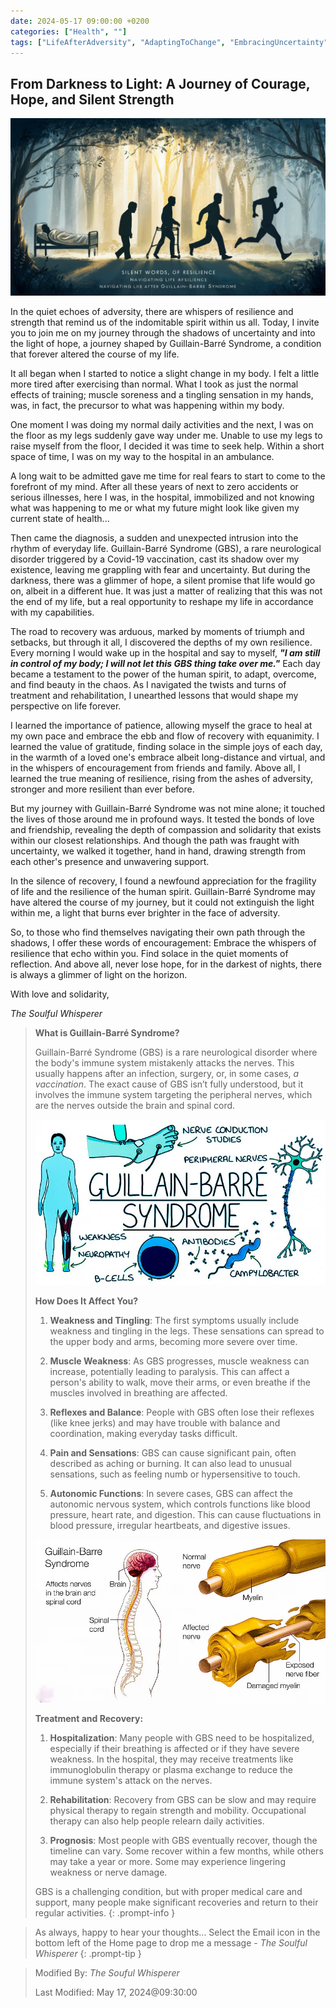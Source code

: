 ```yaml
---
date: 2024-05-17 09:00:00 +0200
categories: ["Health", ""]
tags: ["LifeAfterAdversity", "AdaptingToChange", "EmbracingUncertainty", "StrengthInRecovery", "SilentStrength"]
---
```


## From Darkness to Light: A Journey of Courage, Hope, and Silent Strength

![A person on their journey of recovery](/assets/img/gbs-002.png "From Darkness to Light: A Journey of Courage, Hope, and Silent Strength")

In the quiet echoes of adversity, there are whispers of resilience and strength that remind us of the indomitable spirit within us all. Today, I invite you to join me on my journey through the shadows of uncertainty and into the light of hope, a journey shaped by Guillain-Barré Syndrome, a condition that forever altered the course of my life.

It all began when I started to notice a slight change in my body. I felt a little more tired after exercising than normal. What I took as just the normal effects of training; muscle soreness and a tingling sensation in my hands, was, in fact, the precursor to what was happening within my body.

One moment I was doing my normal daily activities and the next, I was on the floor as my legs suddenly gave way under me. Unable to use my legs to raise myself from the floor, I decided it was time to seek help. Within a short space of time, I was on my way to the hospital in an ambulance.

A long wait to be admitted gave me time for real fears to start to come to the forefront of my mind. After all these years of next to zero accidents or serious illnesses, here I was, in the hospital, immobilized and not knowing what was happening to me or what my future might look like given my current state of health...

Then came the diagnosis, a sudden and unexpected intrusion into the rhythm of everyday life. Guillain-Barré Syndrome (GBS), a rare neurological disorder triggered by a Covid-19 vaccination, cast its shadow over my existence, leaving me grappling with fear and uncertainty. But during the darkness, there was a glimmer of hope, a silent promise that life would go on, albeit in a different hue. It was just a matter of realizing that this was not the end of my life, but a real opportunity to reshape my life in accordance with my capabilities.

The road to recovery was arduous, marked by moments of triumph and setbacks, but through it all, I discovered the depths of my own resilience. Every morning I would wake up in the hospital and say to myself, **_"I am still in control of my body; I will not let this GBS thing take over me."_** Each day became a testament to the power of the human spirit, to adapt, overcome, and find beauty in the chaos. As I navigated the twists and turns of treatment and rehabilitation, I unearthed lessons that would shape my perspective on life forever.

I learned the importance of patience, allowing myself the grace to heal at my own pace and embrace the ebb and flow of recovery with equanimity. I learned the value of gratitude, finding solace in the simple joys of each day, in the warmth of a loved one's embrace albeit long-distance and virtual, and in the whispers of encouragement from friends and family. Above all, I learned the true meaning of resilience, rising from the ashes of adversity, stronger and more resilient than ever before.

But my journey with Guillain-Barré Syndrome was not mine alone; it touched the lives of those around me in profound ways. It tested the bonds of love and friendship, revealing the depth of compassion and solidarity that exists within our closest relationships. And though the path was fraught with uncertainty, we walked it together, hand in hand, drawing strength from each other's presence and unwavering support.

In the silence of recovery, I found a newfound appreciation for the fragility of life and the resilience of the human spirit. Guillain-Barré Syndrome may have altered the course of my journey, but it could not extinguish the light within me, a light that burns ever brighter in the face of adversity.

So, to those who find themselves navigating their own path through the shadows, I offer these words of encouragement: Embrace the whispers of resilience that echo within you. Find solace in the quiet moments of reflection. And above all, never lose hope, for in the darkest of nights, there is always a glimmer of light on the horizon.

With love and solidarity,

_The Soulful Whisperer_

> 
> **What is Guillain-Barré Syndrome?**
>
> Guillain-Barré Syndrome (GBS) is a rare neurological disorder where the body's immune system mistakenly attacks the
> nerves. This usually happens after an infection, surgery, or, in some cases, _a vaccination_. The exact cause of GBS
> isn’t fully understood, but it involves the immune system targeting the peripheral nerves, which are the nerves
>  outside the brain and spinal cord.
>
> ![A diagram showing how GBS affects a person](/assets/img/gbs-001.webp "Guillain-Barré Syndrome Diagram 1.")
>
> **How Does It Affect You?**
>
> 1. **Weakness and Tingling**: The first symptoms usually include weakness and tingling in the legs. These sensations
> can spread to the upper body and arms, becoming more severe over time.
>
> 2. **Muscle Weakness**: As GBS progresses, muscle weakness can increase, potentially leading to paralysis. This can 
> affect a person's ability to walk, move their arms, or even breathe if the muscles involved in breathing are affected.
>
> 3. **Reflexes and Balance**: People with GBS often lose their reflexes (like knee jerks) and may have trouble with 
> balance and coordination, making everyday tasks difficult.
>
> 4. **Pain and Sensations**: GBS can cause significant pain, often described as aching or burning. It can also lead to
> unusual sensations, such as feeling numb or hypersensitive to touch.
>
> 5. **Autonomic Functions**: In severe cases, GBS can affect the autonomic nervous system, which controls functions 
> like blood pressure, heart rate, and digestion. This can cause fluctuations in blood pressure, irregular heartbeats,
> and digestive issues.
>
> ![A diagram showing how GBS affects a person](/assets/img/gbs-002.webp "Guillain-Barré Syndrome Diagram 2.")
>
> **Treatment and Recovery:**
>
> 1. **Hospitalization**: Many people with GBS need to be hospitalized, especially if their breathing is affected or if 
> they have severe weakness. In the hospital, they may receive treatments like immunoglobulin therapy or plasma exchange
> to reduce the immune system's attack on the nerves.
>
> 2. **Rehabilitation**: Recovery from GBS can be slow and may require physical therapy to regain strength and 
> mobility. Occupational therapy can also help people relearn daily activities.
>
> 3. **Prognosis**: Most people with GBS eventually recover, though the timeline can vary. Some recover within a few 
> months, while others may take a year or more. Some may experience lingering weakness or nerve damage.
>
> GBS is a challenging condition, but with proper medical care and support, many people make significant recoveries and
> return to their regular activities.
{: .prompt-info }

> As always, happy to hear your thoughts... Select the Email icon in the bottom left of the Home page to drop me a message - _The Soulful Whisperer_
{: .prompt-tip }

>
> Modified By: _The Souful Whisperer_ 
> 
> Last Modified: May 17, 2024@09:30:00
